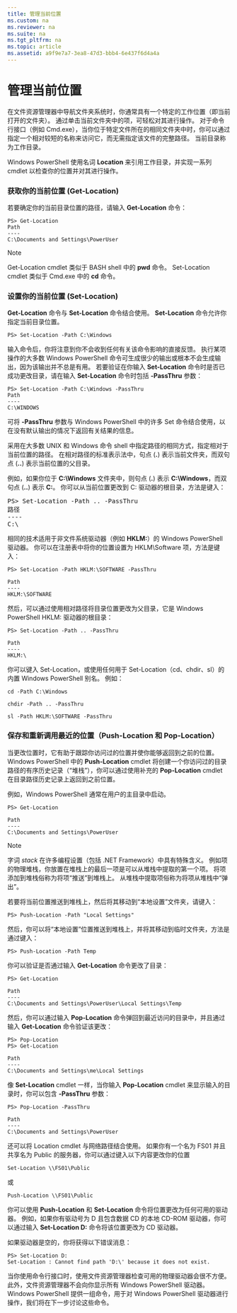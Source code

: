 ```yaml
---
title: 管理当前位置
ms.custom: na
ms.reviewer: na
ms.suite: na
ms.tgt_pltfrm: na
ms.topic: article
ms.assetid: a9f9e7a7-3ea8-47d3-bbb4-6e437f6d4a4a
---
```

# 管理当前位置
在文件资源管理器中导航文件夹系统时，你通常具有一个特定的工作位置（即当前打开的文件夹）。 通过单击当前文件夹中的项，可轻松对其进行操作。 对于命令行接口（例如 Cmd.exe），当你位于特定文件所在的相同文件夹中时，你可以通过指定一个相对较短的名称来访问它，而无需指定该文件的完整路径。 当前目录称为工作目录。

Windows PowerShell 使用名词 **Location** 来引用工作目录，并实现一系列 cmdlet 以检查你的位置并对其进行操作。

### 获取你的当前位置 (Get-Location)
若要确定你的当前目录位置的路径，请输入 **Get-Location** 命令：

```
PS> Get-Location
Path
----
C:\Documents and Settings\PowerUser
```

> [!NOTE]
> Get-Location cmdlet 类似于 BASH shell 中的 **pwd** 命令。 Set-Location cmdlet 类似于 Cmd.exe 中的 **cd** 命令。

### 设置你的当前位置 (Set-Location)
**Get-Location** 命令与 **Set-Location** 命令结合使用。 **Set-Location** 命令允许你指定当前目录位置。

```
PS> Set-Location -Path C:\Windows
```

输入命令后，你将注意到你不会收到任何有关该命令影响的直接反馈。 执行某项操作的大多数 Windows PowerShell 命令可生成很少的输出或根本不会生成输出，因为该输出并不总是有用。 若要验证在你输入 **Set-Location** 命令时是否已成功更改目录，请在输入 **Set-Location** 命令时包括 **-PassThru** 参数：

```
PS> Set-Location -Path C:\Windows -PassThru
Path
----
C:\WINDOWS
```

可将 **-PassThru** 参数与 Windows PowerShell 中的许多 Set 命令结合使用，以在没有默认输出的情况下返回有关结果的信息。

采用在大多数 UNIX 和 Windows 命令 shell 中指定路径的相同方式，指定相对于当前位置的路径。 在相对路径的标准表示法中，句点 (**.**) 表示当前文件夹，而双句点 (**..**) 表示当前位置的父目录。

例如，如果你位于 **C:\Windows** 文件夹中，则句点 (**.**) 表示 **C:\Windows**，而双句点 (**..**) 表示 **C:**。 你可以从当前位置更改到 C: 驱动器的根目录，方法是键入：

<pre>PS> Set-Location -Path .. -PassThru
路径
----
C:\</pre>

相同的技术适用于非文件系统驱动器（例如 **HKLM:**）的 Windows PowerShell 驱动器。 你可以在注册表中将你的位置设置为 HKLM\Software 项，方法是键入：

```
PS> Set-Location -Path HKLM:\SOFTWARE -PassThru

Path
----
HKLM:\SOFTWARE
```

然后，可以通过使用相对路径将目录位置更改为父目录，它是 Windows PowerShell HKLM: 驱动器的根目录：

```
PS> Set-Location -Path .. -PassThru

Path
----
HKLM:\
```

你可以键入 Set-Location，或使用任何用于 Set-Location（cd、chdir、sl）的内置 Windows PowerShell 别名。 例如：

```
cd -Path C:\Windows
```

`chdir -Path .. -PassThru`

```
sl -Path HKLM:\SOFTWARE -PassThru
```

### 保存和重新调用最近的位置（Push-Location 和 Pop-Location）
当更改位置时，它有助于跟踪你访问过的位置并使你能够返回到之前的位置。 Windows PowerShell 中的 **Push-Location** cmdlet 将创建一个你访问过的目录路径的有序历史记录（“堆栈”），你可以通过使用补充的 **Pop-Location** cmdlet 在目录路径历史记录上返回到之前位置。

例如，Windows PowerShell 通常在用户的主目录中启动。

```
PS> Get-Location

Path
----
C:\Documents and Settings\PowerUser
```

> [!NOTE]
> 字词 *stack* 在许多编程设置（包括 .NET Framework）中具有特殊含义。 例如项的物理堆栈，你放置在堆栈上的最后一项是可以从堆栈中提取的第一个项。 将项添加到堆栈俗称为将项“推送”到堆栈上。 从堆栈中提取项俗称为将项从堆栈中“弹出”。

若要将当前位置推送到堆栈上，然后将其移动到“本地设置”文件夹，请键入：

```
PS> Push-Location -Path "Local Settings"
```

然后，你可以将“本地设置”位置推送到堆栈上，并将其移动到临时文件夹，方法是通过键入：

```
PS> Push-Location -Path Temp
```

你可以验证是否通过输入 **Get-Location** 命令更改了目录：

```
PS> Get-Location

Path
----
C:\Documents and Settings\PowerUser\Local Settings\Temp
```

然后，你可以通过输入 **Pop-Location** 命令弹回到最近访问的目录中，并且通过输入 **Get-Location** 命令验证该更改：

```
PS> Pop-Location
PS> Get-Location

Path
----
C:\Documents and Settings\me\Local Settings
```

像 **Set-Location** cmdlet 一样，当你输入 **Pop-Location** cmdlet 来显示输入的目录时，你可以包含 **-PassThru** 参数：

```
PS> Pop-Location -PassThru

Path
----
C:\Documents and Settings\PowerUser
```

还可以将 Location cmdlet 与网络路径结合使用。 如果你有一个名为 FS01 并且共享名为 Public 的服务器，你可以通过键入以下内容更改你的位置

```
Set-Location \\FS01\Public
```

或

```
Push-Location \\FS01\Public
```

你可以使用 **Push-Location** 和 **Set-Location** 命令将位置更改为任何可用的驱动器。 例如，如果你有驱动号为 D 且包含数据 CD 的本地 CD-ROM 驱动器，你可以通过输入 **Set-Location D:** 命令将该位置更改为 CD 驱动器。

如果驱动器是空的，你将获得以下错误消息：

```
PS> Set-Location D:
Set-Location : Cannot find path 'D:\' because it does not exist.
```

当你使用命令行接口时，使用文件资源管理器检查可用的物理驱动器会很不方便。 此外，文件资源管理器不会向你显示所有 Windows PowerShell 驱动器。 Windows PowerShell 提供一组命令，用于对 Windows PowerShell 驱动器进行操作，我们将在下一步讨论这些命令。



<!--HONumber=Apr16_HO1-->


